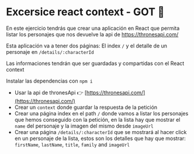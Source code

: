 # Excersice react context - GOT 🐉

En este ejercicio tendrás que crear una aplicación en React que permita listar los personajes que nos devuelve la api de https://thronesapi.com/

Esta aplicación va a tener dos páginas: El index `/` y el detalle de un personaje en `/details/:characterId`

Las informaciones tendrán que ser guardadas y compartidas con el React context

Instalar las dependencias con `npm i`

- Usar la api de thronesApi 👉 [https://thronesapi.com/](https://thronesapi.com/)
- Crear un `context` donde guardar la respuesta de la petición
- Crear una página index en el path `/` donde vamos a listar los personajes que hemos conseguido con la petición, en la lista hay que mostrar el `name` del personaje y la imagen del mismo desde `imageUrl`
- Crear una página `/details/:characterId` que se mostrará al hacer click en un personaje de la lista, estos son los detalles que hay que mostrar: `firstName`, `lastName`, `title`, `family` and `imageUrl`